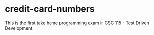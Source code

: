 # credit-card-numbers
This is the first take home programming exam in CSC 115 - Test Driven Development. 
